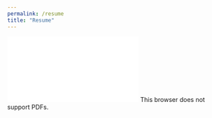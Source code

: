 ```yaml
---
permalink: /resume
title: "Resume"
---
```


<object data="/images/profile/Stella_Moretti_Resume.pdf" type="application/pdf" width="700px" height="960px">
    <embed src="/images/profile/Stella_Moretti_Resume.pdf">
        This browser does not support PDFs.
    </embed>
</object>
